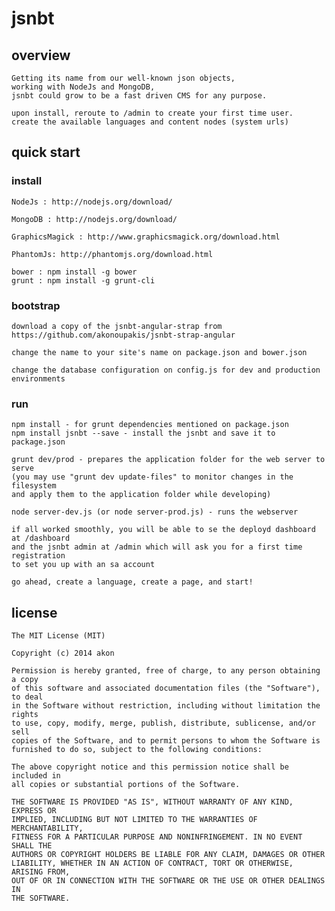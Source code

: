 # jsnbt

## overview

	Getting its name from our well-known json objects, 
	working with NodeJs and MongoDB, 
	jsnbt could grow to be a fast driven CMS for any purpose.

	upon install, reroute to /admin to create your first time user.
	create the available languages and content nodes (system urls)

	
## quick start

### install

	NodeJs : http://nodejs.org/download/

	MongoDB : http://nodejs.org/download/
	
	GraphicsMagick : http://www.graphicsmagick.org/download.html

	PhantomJs: http://phantomjs.org/download.html

	bower : npm install -g bower
	grunt : npm install -g grunt-cli

### bootstrap

	download a copy of the jsnbt-angular-strap from 
	https://github.com/akonoupakis/jsnbt-strap-angular

	change the name to your site's name on package.json and bower.json
	
	change the database configuration on config.js for dev and production environments
	

### run

	npm install - for grunt dependencies mentioned on package.json
	npm install jsnbt --save - install the jsnbt and save it to package.json

	grunt dev/prod - prepares the application folder for the web server to serve
	(you may use "grunt dev update-files" to monitor changes in the filesystem 
	and apply them to the application folder while developing)
	
	node server-dev.js (or node server-prod.js) - runs the webserver

	if all worked smoothly, you will be able to se the deployd dashboard at /dashboard 
	and the jsnbt admin at /admin which will ask you for a first time registration 
	to set you up with an sa account

	go ahead, create a language, create a page, and start! 
    

## license

	The MIT License (MIT)

	Copyright (c) 2014 akon

	Permission is hereby granted, free of charge, to any person obtaining a copy
	of this software and associated documentation files (the "Software"), to deal
	in the Software without restriction, including without limitation the rights
	to use, copy, modify, merge, publish, distribute, sublicense, and/or sell
	copies of the Software, and to permit persons to whom the Software is
	furnished to do so, subject to the following conditions:

	The above copyright notice and this permission notice shall be included in
	all copies or substantial portions of the Software.

	THE SOFTWARE IS PROVIDED "AS IS", WITHOUT WARRANTY OF ANY KIND, EXPRESS OR
	IMPLIED, INCLUDING BUT NOT LIMITED TO THE WARRANTIES OF MERCHANTABILITY,
	FITNESS FOR A PARTICULAR PURPOSE AND NONINFRINGEMENT. IN NO EVENT SHALL THE
	AUTHORS OR COPYRIGHT HOLDERS BE LIABLE FOR ANY CLAIM, DAMAGES OR OTHER
	LIABILITY, WHETHER IN AN ACTION OF CONTRACT, TORT OR OTHERWISE, ARISING FROM,
	OUT OF OR IN CONNECTION WITH THE SOFTWARE OR THE USE OR OTHER DEALINGS IN
	THE SOFTWARE.
